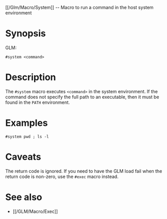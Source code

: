 [[/Glm/Macro/System]] -- Macro to run a command in the host system environment

# Synopsis

GLM:

~~~
#system <command>
~~~

# Description

The `#system` macro executes `<command>` in the system environment.  If the command does not specify the full path to an executable, then it must be found in the `PATH` environment.  

# Examples

~~~
#system pwd ; ls -l
~~~

# Caveats

The return code is ignored. If you need to have the GLM load fail when the return code is non-zero, use the `#exec` macro instead.

# See also
* [[/GLM/Macro/Exec]]

